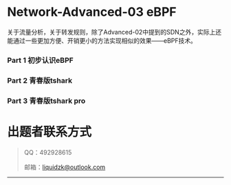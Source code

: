 # Network-Advanced-03 eBPF

关于流量分析，关于转发规则，除了Advanced-02中提到的SDN之外，实际上还能通过一些更加方便、开销更小的方法实现相似的效果——eBPF技术。

### Part 1 初步认识eBPF

### Part 2 青春版tshark

### Part 3 青春版tshark pro


# 出题者联系⽅式
> <font style="background-color:#FFFFFF;">QQ：492928615</font>
>
> 邮箱：liquidzk@outlook.com
>

---